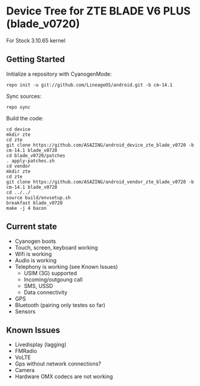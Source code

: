 Device Tree for ZTE BLADE V6 PLUS (blade_v0720)
===========================
For Stock 3.10.65 kernel

Getting Started
---------------

Initialize a repository with CyanogenMode:

    repo init -u git://github.com/LineageOS/android.git -b cm-14.1
    
Sync sources:    

    repo sync
    
Build the code:
    
    cd device
    mkdir zte
    cd zte
    git clone https://github.com/ASAZING/android_device_zte_blade_v0720 -b cm-14.1 blade_v0720
    cd blade_v0720/patches
    . apply-patches.sh
    cd vendor
    mkdir zte
    cd zte
    git clone https://github.com/ASAZING/android_vendor_zte_blade_v0720 -b cm-14.1 blade_v0720
    cd ../../
    source build/envsetup.sh
    breakfast blade_v0720
    make -j 4 bacon

Current state
-------------

- Cyanogen boots
- Touch, screen, keyboard working
- Wifi is working
- Audio is working
- Telephony is working (see Known Issues)
    - USIM (3G) supported
    - Incoming/outgoung call
    - SMS, USSD
    - Data connectivity
- GPS
- Bluetooth (pairing only testes so far)
- Sensors

Known Issues
-------------
- Livedisplay (lagging)
- FMRadio
- VoLTE
- Gps without network connections?
- Camera
- Hardware OMX codecs are not working
